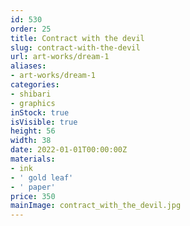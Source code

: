 ```yaml
---
id: 530
order: 25
title: Сontract with the devil
slug: сontract-with-the-devil
url: art-works/dream-1
aliases:
- art-works/dream-1
categories:
- shibari
- graphics
inStock: true
isVisible: true
height: 56
width: 38
date: 2022-01-01T00:00:00Z
materials:
- ink
- ' gold leaf'
- ' paper'
price: 350
mainImage: contract_with_the_devil.jpg
---
```

